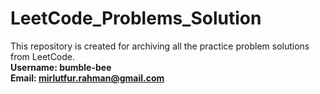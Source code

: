 # LeetCode_Problems_Solution
This repository is created for archiving all the practice problem solutions from LeetCode.  
**Username: bumble-bee**  
**Email: mirlutfur.rahman@gmail.com**  
